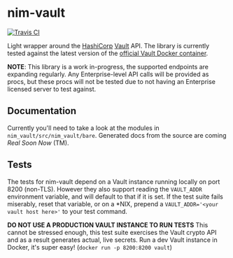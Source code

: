 # nim-vault
[![Travis CI](https://travis-ci.org/benumbed/rapid-rest.svg?branch=master)](https://travis-ci.org/benumbed/rapid-rest)

Light wrapper around the [HashiCorp](https://hashicorp.com/) [Vault](https://www.vaultproject.io) API.  The library is currently tested against the latest version of the [official Vault Docker container](https://hub.docker.com/_/vault).

**NOTE**: This library is a work in-progress, the supported endpoints are expanding regularly. Any Enterprise-level API calls will be provided as procs, but these procs will not be tested due to not having an Enterprise licensed server to test against.

## Documentation
Currently you'll need to take a look at the modules in `nim_vault/src/nim_vault/bare`.  Generated docs from the source are coming *Real Soon Now* (TM).


## Tests
The tests for nim-vault depend on a Vault instance running locally on port 8200 (non-TLS).  However they also support reading the `VAULT_ADDR` environment variable, and will default to that if it is set.  If the test suite fails miserably, reset that variable, or on a *NIX, prepend a `VAULT_ADDR='<your vault host here>'` to your test command.

**DO NOT USE A PRODUCTION VAULT INSTANCE TO RUN TESTS**
This cannot be stressed enough, this test suite exercises the Vault crypto API and as a result generates actual, live secrets.  Run a dev Vault instance in Docker, it's super easy! (`docker run -p 8200:8200 vault`)